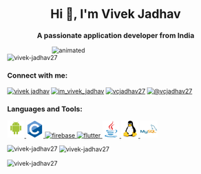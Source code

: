 <h1 align="center">Hi 👋, I'm Vivek Jadhav</h1>
<h3 align="center">A passionate application developer from India</h3>

<img align ="right" alt = "animated" width = "400" src ="[https://www.webbeeglobal.com/blog/7-things-which-make-you-a-perfect-android-app-developer](https://uploads-ssl.webflow.com/61ebe5f773be1acd620f8208/61fa3997c8a7f531e18d4e67_man-coding-on-laptop.gif)">

<p align="left"> <img src="https://komarev.com/ghpvc/?username=vivek-jadhav27&label=Profile%20views&color=0e75b6&style=flat" alt="vivek-jadhav27" /> </p>



<h3 align="left">Connect with me:</h3>
<p align="left">
<a href="https://linkedin.com/in/vivekjadhav27" target="blank"><img align="center" src="https://raw.githubusercontent.com/rahuldkjain/github-profile-readme-generator/master/src/images/icons/Social/linked-in-alt.svg" alt="vivek jadhav" height="30" width="40" /></a>
<a href="https://instagram.com/im_vivek_jadhav" target="blank"><img align="center" src="https://raw.githubusercontent.com/rahuldkjain/github-profile-readme-generator/master/src/images/icons/Social/instagram.svg" alt="im_vivek_jadhav" height="30" width="40" /></a>
<a href="https://www.hackerrank.com/vcjadhav27" target="blank"><img align="center" src="https://raw.githubusercontent.com/rahuldkjain/github-profile-readme-generator/master/src/images/icons/Social/hackerrank.svg" alt="vcjadhav27" height="30" width="40" /></a>
<a href="https://www.hackerearth.com/@vcjadhav27" target="blank"><img align="center" src="https://raw.githubusercontent.com/rahuldkjain/github-profile-readme-generator/master/src/images/icons/Social/hackerearth.svg" alt="@vcjadhav27" height="30" width="40" /></a>
</p>

<h3 align="left">Languages and Tools:</h3>
<p align="left"> <a href="https://developer.android.com" target="_blank" rel="noreferrer"> <img src="https://raw.githubusercontent.com/devicons/devicon/master/icons/android/android-original-wordmark.svg" alt="android" width="40" height="40"/> </a> <a href="https://www.cprogramming.com/" target="_blank" rel="noreferrer"> <img src="https://raw.githubusercontent.com/devicons/devicon/master/icons/c/c-original.svg" alt="c" width="40" height="40"/> </a> <a href="https://firebase.google.com/" target="_blank" rel="noreferrer"> <img src="https://www.vectorlogo.zone/logos/firebase/firebase-icon.svg" alt="firebase" width="40" height="40"/> </a> <a href="https://flutter.dev" target="_blank" rel="noreferrer"> <img src="https://www.vectorlogo.zone/logos/flutterio/flutterio-icon.svg" alt="flutter" width="40" height="40"/> </a> <a href="https://www.java.com" target="_blank" rel="noreferrer"> <img src="https://raw.githubusercontent.com/devicons/devicon/master/icons/java/java-original.svg" alt="java" width="40" height="40"/> </a> <a href="https://www.linux.org/" target="_blank" rel="noreferrer"> <img src="https://raw.githubusercontent.com/devicons/devicon/master/icons/linux/linux-original.svg" alt="linux" width="40" height="40"/> </a> <a href="https://www.mysql.com/" target="_blank" rel="noreferrer"> <img src="https://raw.githubusercontent.com/devicons/devicon/master/icons/mysql/mysql-original-wordmark.svg" alt="mysql" width="40" height="40"/> </a> </p>

<p><img align="left" src="https://github-readme-stats.vercel.app/api/top-langs?username=vivek-jadhav27&show_icons=true&locale=en&layout=compact" alt="vivek-jadhav27" /></p>

<p>&nbsp;<img align="center" src="https://github-readme-stats.vercel.app/api?username=vivek-jadhav27&show_icons=true&locale=en" alt="vivek-jadhav27" /></p>

<p><img align="center" src="https://github-readme-streak-stats.herokuapp.com/?user=vivek-jadhav27&" alt="vivek-jadhav27" /></p>
